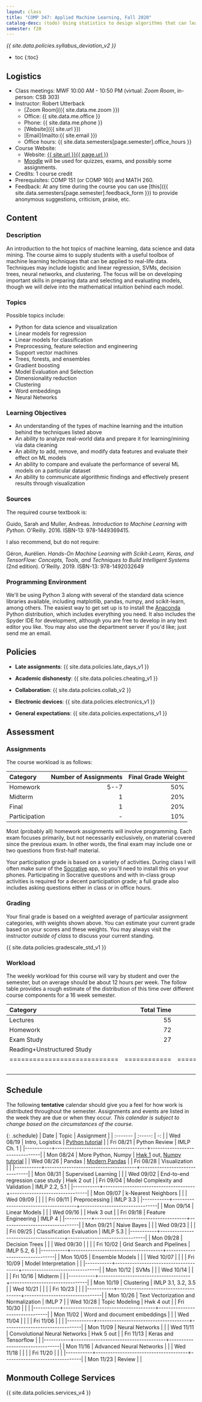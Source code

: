 ```yaml
---
layout: class
title: "COMP 347: Applied Machine Learning, Fall 2020"
catalog-desc: (todo) Using statistics to design algorithms that can learn from data.
semester: f20
---
```


*{{ site.data.policies.syllabus_deviation_v2 }}*

* toc
{:toc}

## Logistics

* Class meetings: MWF 10:00 AM - 10:50 PM (virtual: *Zoom Room*, in-person: CSB 303)
* Instructor: Robert Utterback
  * [Zoom Room]({{ site.data.me.zoom }})
  * Office: {{ site.data.me.office }}
  * Phone: {{ site.data.me.phone }}
  * [Website]({{ site.url }})
  * [Email](mailto:{{ site.email }})
  * Office hours: {{ site.data.semesters[page.semester].office_hours }}
* Course Website:
  * Website: <a href="{{ site.url }}{{ page.url }}">{{ site.url }}{{ page.url }}</a>
  * [Moodle](https://lms.monmouthcollege.edu/moodle/course/view.php?id=3358)
  will be used for quizzes, exams, and possibly some assignments.
* Credits: 1 course credit
* Prerequisites: COMP 151 (or COMP 160) and MATH 260.
* Feedback: At any time during the course you can use
  [this]({{ site.data.semesters[page.semester].feedback_form }}) to provide
  anonymous suggestions, criticism, praise, etc.

## Content

### Description

An introduction to the hot topics of machine learning, data science
and data mining. The course aims to supply students with a useful
toolbox of machine learning techniques that can be applied to
real-life data. Techniques may include logistic and linear regression,
SVMs, decision trees, neural networks, and clustering. The focus will
be on developing important skills in preparing data and selecting and
evaluating models, though we will delve into the mathematical
intuition behind each model.

### Topics

Possible topics include:

* Python for data science and visualization
* Linear models for regression
* Linear models for classification
* Preprocessing, feature selection and engineering
* Support vector machines
* Trees, forests, and ensembles
* Gradient boosting
* Model Evaluation and Selection
* Dimensionality reduction
* Clustering
* Word embeddings
* Neural Networks

### Learning Objectives

* An understanding of the types of machine learning and the intuition behind the techniques listed above
* An ability to analyze real-world data and prepare it for learning/mining via data cleaning
* An ability to add, remove, and modify data features and evaluate their effect on ML models
* An ability to compare and evaluate the performance of several ML models on a particular dataset
* An ability to communicate algorithmic findings and effectively present results through visualization

### Sources

The required course textbook is:

Guido, Sarah and Muller, Andreas. *Introduction to Machine Learning
with Python*. O'Reilly. 2016. ISBN-13: 978-1449369415.

I also recommend, but do not require:

Géron, Aurélien. *Hands-On Machine Learning with Scikit-Learn, Keras,
and TensorFlow: Concepts, Tools, and Techniques to Build Intelligent
Systems* (2nd edition). O'Reilly. 2019. ISBN-13: 978-1492032649

### Programming Environment

We'll be using Python 3 along with several of the standard data
science libraries available, including matplotlib, pandas, numpy, and
scikit-learn, among others. The easiest way to get set up is to
install the [Anaconda](https://www.anaconda.com/) Python distribution,
which includes everything you need. It also includes the Spyder IDE
for development, although you are free to develop in any text editor
you like. You may also use the department server if you'd like; just
send me an email.

## Policies

* **Late assignments**: {{ site.data.policies.late_days_v1 }}

* **Academic dishonesty**: {{ site.data.policies.cheating_v1 }}

* **Collaboration**: {{ site.data.policies.collab_v2 }}

* **Electronic devices**: {{ site.data.policies.electronics_v1 }}

* **General expectations**: {{ site.data.policies.expectations_v1 }}

## Assessment

### Assignments

The course workload is as follows:

| Category      | Number of Assignments | Final Grade Weight |
| :-----        |              -------: |                 -: |
| Homework      |                  5--7 |                50% |
| Midterm       |                     1 |                20% |
| Final         |                     1 |                20% |
| Participation |                     - |                10% |

Most (probably all) homework assignments will involve
programming. Each exam focuses primarily, but not necessarily
exclusively, on material covered since the previous exam. In other
words, the final exam may include one or two questions from first-half
material.

Your participation grade is based on a variety of activities. During
class I will often make sure of the
[Socrative](https://socrative.com/) app, so you'll need to install
this on your phones. Participating in Socrative questions and with
in-class group activities is required for a decent participation
grade; a full grade also includes asking questions either in class or
in office hours.

### Grading

Your final grade is based on a weighted average of particular
assignment categories, with weights shown above. You can estimate your
current grade based on your scores and these weights. You may always
visit the instructor *outside of class* to discuss your current
standing.

{{ site.data.policies.gradescale_std_v1 }}

### Workload

The weekly workload for this course will vary by student and over the
semester, but on average should be about 12 hours per week. The follow
table provides a rough estimate of the distribution of this time over
different course components for a 16 week semester.

| Category                     |   Total Time |     Time/Week (Hours) |
| :-----                       |     -------: |    -----------------: |
| Lectures                     |           55 |                   2.5 |
| Homework                     |           72 |                   4.5 |
| Exam Study                   |           27 |                   1.5 |
| Reading+Unstructured Study   |              |                   2.5 |
| ============================ | ============ | ===================== |
|                              |              |                    11 |

## Schedule
The following **tentative** calendar should give you a feel for how
work is distributed throughout the semester. Assignments and events
are listed in the week they are due or when they occur. *This calendar
is subject to change based on the circumstances of the course*.

<!-- (let* ((start-date (org-read-date nil nil "2018-08-21")) -->
<!--        (end-date (org-read-date nil nil "2018-12-05")) -->
<!--        (days (list "Mon" "Tue" "Wed" "Fri")) -->
<!--        (current start-date)) -->
<!--   (while (string< current end-date) -->
<!--     (let* ((time (org-time-string-to-time current)) -->
<!--            (day (format-time-string "%a" time))) -->
<!--       (if (member day days) -->
<!--           (princ (concat (format-time-string "%a %m/%d" time) "\n")))) -->
<!--     (setq current (org-read-date nil nil "++1" nil (org-time-string-to-time current))))) -->

{: .schedule}
| Date      | Topic                                | Assignment                     |
| :-------  | :-----:                              | -:                             |
| Wed 08/19 | Intro, Logistics                     | [Python tutorial][1]           |
| Fri 08/21 | Python Review                        | IMLP Ch. 1                     |
|-----------+--------------------------------------+--------------------------------|
| Mon 08/24 | More Python, Numpy                   | [Hwk 1](hwk1.ipynb) out, [Numpy tutorial][2] |
| Wed 08/26 | Pandas                               | [Modern Pandas][3]             |
| Fri 08/28 | Visualization                        |                                |
|-----------+--------------------------------------+--------------------------------|
| Mon 08/31 | Supervised Learning                  |                                |
| Wed 09/02 | End-to-end regression case study     | Hwk 2 out                      |
| Fri 09/04 | Model Complexity and Validation      | IMLP 2.2, 5.1                  |
|-----------+--------------------------------------+--------------------------------|
| Mon 09/07 | k-Nearest Neighbors                  |                                |
| Wed 09/09 |                                      |                                |
| Fri 09/11 | Preprocessing                        | IMLP 3.3                       |
|-----------+--------------------------------------+--------------------------------|
| Mon 09/14 | Linear Models                        |                                |
| Wed 09/16 |                                      | Hwk 3 out                      |
| Fri 09/18 | Feature Engineering                  | IMLP 4                         |
|-----------+--------------------------------------+--------------------------------|
| Mon 09/21 | Naive Bayes                          |                                |
| Wed 09/23 |                                      |                                |
| Fri 09/25 | Classification Evaluation            | IMLP 5.3                       |
|-----------+--------------------------------------+--------------------------------|
| Mon 09/28 | Decision Trees                       |                                |
| Wed 09/30 |                                      |                                |
| Fri 10/02 | Grid Search and Pipelines            | IMLP 5.2, 6                    |
|-----------+--------------------------------------+--------------------------------|
| Mon 10/05 | Ensemble Models                      |                                |
| Wed 10/07 |                                      |                                |
| Fri 10/09 | Model Interpretation                 |                                |
|-----------+--------------------------------------+--------------------------------|
| Mon 10/12 | SVMs                                 |                                |
| Wed 10/14 |                                      |                                |
| Fri 10/16 | Midterm                              |                                |
|-----------+--------------------------------------+--------------------------------|
| Mon 10/19 | Clustering                           | IMLP 3.1, 3.2, 3.5             |
| Wed 10/21 |                                      |                                |
| Fri 10/23 |                                      |                                |
|-----------+--------------------------------------+--------------------------------|
| Mon 10/26 | Text Vectorization and Normalization | IMLP 7                         |
| Wed 10/28 | Topic Modeling                       | Hwk 4 out                      |
| Fri 10/30 |                                      |                                |
|-----------+--------------------------------------+--------------------------------|
| Mon 11/02 | Word and document embeddings         |                                |
| Wed 11/04 |                                      |                                |
| Fri 11/06 |                                      |                                |
|-----------+--------------------------------------+--------------------------------|
| Mon 11/09 | Neural Networks                      |                                |
| Wed 11/11 | Convolutional Neural Networks        | Hwk 5 out                      |
| Fri 11/13 | Keras and Tensorflow                 |                                |
|-----------+--------------------------------------+--------------------------------|
| Mon 11/16 | Advanced Neural Networks             |                                |
| Wed 11/18 |                                      |                                |
| Fri 11/20 |                                      |                                |
|-----------+--------------------------------------+--------------------------------|
| Mon 11/23 | Review                               |                                |

[1]: https://docs.python.org/3/tutorial/index.html
[2]: https://numpy.org/devdocs/user/quickstart.html
[3]: https://tomaugspurger.github.io/modern-1-intro.html

## Monmouth College Services

{{ site.data.policies.services_v4 }}

<!-- Local Variables: -->
<!-- eval: (orgtbl-mode) -->
<!-- End: -->
